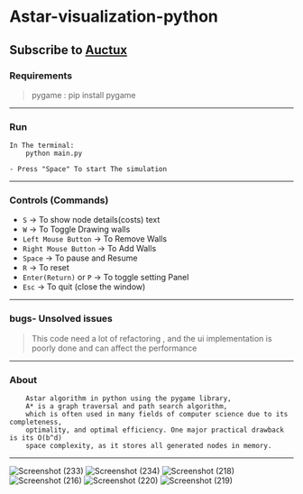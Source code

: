 # Astar-visualization-python
## Subscribe to [Auctux](https://www.youtube.com/channel/UCjPk9YDheKst1FlAf_KSpyA)
### Requirements
> pygame : pip install pygame
---
### Run
    In The terminal:
        python main.py
        
    - Press "Space" To start The simulation
---
### Controls (Commands)
- `S`                   -> To show node details(costs) text
- `W`                   -> To Toggle Drawing walls
- `Left Mouse Button`   -> To Remove Walls
- `Right Mouse Button`  -> To Add Walls
- `Space`              -> To pause and Resume
- `R`                   -> To reset
- `Enter(Return)` or `P`  -> To toggle setting Panel
- `Esc`                 -> To quit (close the window)
---
### bugs- Unsolved issues
>This code need a lot of refactoring , 
 and the ui implementation is poorly done and can affect the performance
---
### About
        Astar algorithm in python using the pygame library, 
        A* is a graph traversal and path search algorithm, 
        which is often used in many fields of computer science due to its completeness, 
        optimality, and optimal efficiency. One major practical drawback is its O(b^d) 
        space complexity, as it stores all generated nodes in memory.
---
![Screenshot (233)](https://user-images.githubusercontent.com/48150537/136537135-4b2177f2-3a0b-448d-a1b4-8e785d8af7b9.png)
![Screenshot (234)](https://user-images.githubusercontent.com/48150537/136537144-0b481c3e-8d1c-416f-bc38-def82bc6c178.png)
![Screenshot (218)](https://user-images.githubusercontent.com/48150537/135768368-0f5700e8-dc76-4adc-9c2f-79d48f72d516.png)
![Screenshot (216)](https://user-images.githubusercontent.com/48150537/135752498-794ab0b8-8692-497a-a88d-ed3cb5badc3a.png)
![Screenshot (220)](https://user-images.githubusercontent.com/48150537/135769157-43a1e38c-808a-4b5b-bea7-237b0a971332.png)
![Screenshot (219)](https://user-images.githubusercontent.com/48150537/135769158-96a43e1a-9cd9-42b8-9742-201b071a936d.png)




